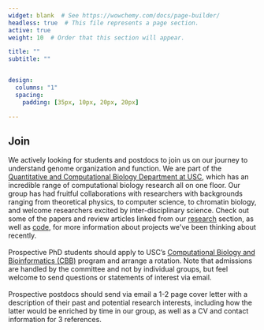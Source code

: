 ```yaml
---
widget: blank  # See https://wowchemy.com/docs/page-builder/
headless: true  # This file represents a page section.
active: true
weight: 10  # Order that this section will appear.

title: ""
subtitle: ""


design:
  columns: "1"
  spacing:
    padding: [35px, 10px, 20px, 20px]

---
```


## Join  
We actively looking for students and postdocs to join us on our journey to understand genome organization and function. We are part of the [Quantitative and Computational Biology Department at USC](https://www.qcb-dornsife.usc.edu/), which has an incredible range of computational biology research all on one floor. Our group has had fruitful collaborations with researchers with backgrounds ranging from theoretical physics, to computer science, to chromatin biology, and welcome researchers excited by inter-disciplinary science. Check out some of the papers and review articles linked from our [research](../research) section, as well as [code](../resources), for more information about projects we've been thinking about recently.  
&nbsp;  
Prospective PhD students should apply to USC’s [Computational Biology and Bioinformatics (CBB)](https://www.qcb-dornsife.usc.edu/phd) program and arrange a rotation. Note that admissions are handled by the committee and not by individual groups, but feel welcome to send questions or statements of interest via email.  
&nbsp;  
Prospective postdocs should send via email a 1-2 page cover letter with a description of their past and potential research interests, including how the latter would be enriched by time in our group, as well as a CV and contact information for 3 references.

